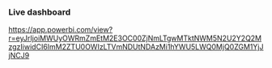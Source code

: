 ### Live dashboard
https://app.powerbi.com/view?r=eyJrIjoiMWUyOWRmZmEtM2E3OC00ZjNmLTgwMTktNWM5N2U2Y2Q2MzgzIiwidCI6ImM2ZTU0OWIzLTVmNDUtNDAzMi1hYWU5LWQ0MjQ0ZGM1YjJjNCJ9
